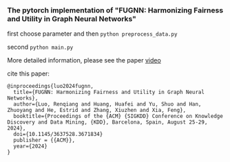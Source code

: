 ### The pytorch implementation of "FUGNN: Harmonizing Fairness and Utility in Graph Neural Networks"

first choose parameter and then
`python preprocess_data.py`

second
`python main.py`


More detailed information, please see the paper [video](https://youtu.be/EGpQRWhq5HY)


cite this paper:
```
@inproceedings{luo2024fugnn,
  title={FUGNN: Harmonizing Fairness and Utility in Graph Neural Networks},
  author={Luo, Renqiang and Huang, Huafei and Yu, Shuo and Han, Zhuoyang and He, Estrid and Zhang, Xiuzhen and Xia, Feng},
  booktitle={Proceedings of the {ACM} {SIGKDD} Conference on Knowledge Discovery and Data Mining, {KDD}, Barcelona, Spain, August 25-29, 2024},
  doi={10.1145/3637528.3671834}
  publisher = {{ACM}},
  year={2024}
}
```
